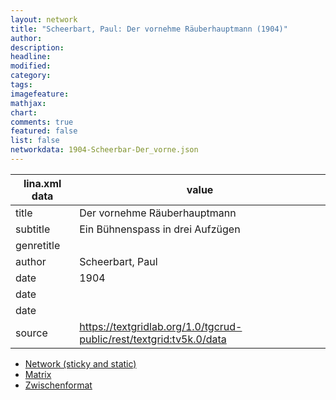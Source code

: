 ```yaml
---
layout: network
title: "Scheerbart, Paul: Der vornehme Räuberhauptmann (1904)"
author:
description:
headline:
modified:
category:
tags:
imagefeature: 
mathjax: 
chart: 
comments: true
featured: false
list: false
networkdata: 1904-Scheerbar-Der_vorne.json
---
```

lina.xml data  | value
------------- | -------------
title|Der vornehme Räuberhauptmann
subtitle|Ein Bühnenspass in drei Aufzügen
genretitle|
author|Scheerbart, Paul
date|1904
date|
date|
source|https://textgridlab.org/1.0/tgcrud-public/rest/textgrid:tv5k.0/data


* [Network (sticky and static)](/network182)
* [Matrix](/matrix182)
* [Zwischenformat](/lina182 )
